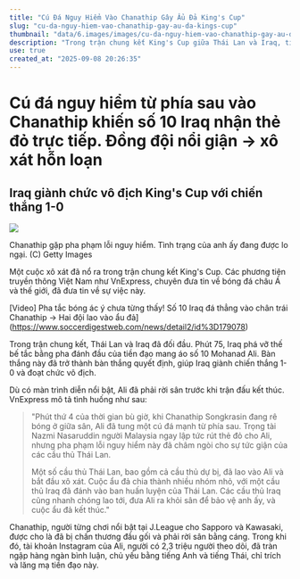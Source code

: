 ```yaml
---
title: "Cú Đá Nguy Hiểm Vào Chanathip Gây Ẩu Đả King's Cup"
slug: "cu-da-nguy-hiem-vao-chanathip-gay-au-da-kings-cup"
thumbnail: "data/6.images/images/cu-da-nguy-hiem-vao-chanathip-gay-au-da-kings-cup.webp"
description: "Trong trận chung kết King's Cup giữa Thái Lan và Iraq, tiền đạo số 10 của Iraq Mohanad Ali đã nhận thẻ đỏ sau cú đá nguy hiểm vào Chanathip, gây ra vụ ẩu đả dữ dội trên sân."
use: true
created_at: "2025-09-08 20:26:35"
---
```


# Cú đá nguy hiểm từ phía sau vào Chanathip khiến số 10 Iraq nhận thẻ đỏ trực tiếp. Đồng đội nổi giận -> xô xát hỗn loạn

## Iraq giành chức vô địch King's Cup với chiến thắng 1-0

![](/images/20250908-00179078-sdigestw-000-6-view.webp)

Chanathip gặp pha phạm lỗi nguy hiểm. Tình trạng của anh ấy đang được lo ngại. (C) Getty Images

Một cuộc xô xát đã nổ ra trong trận chung kết King's Cup. Các phương tiện truyền thông Việt Nam như VnExpress, chuyên đưa tin về bóng đá châu Á và thế giới, đã đưa tin về sự việc này.

[Video] Pha tắc bóng ác ý chưa từng thấy! Số 10 Iraq đá thẳng vào chân trái Chanathip -> Hai đội lao vào ẩu đả](https://www.soccerdigestweb.com/news/detail2/id%3D179078)

Trong trận chung kết, Thái Lan và Iraq đã đối đầu. Phút 75, Iraq phá vỡ thế bế tắc bằng pha đánh đầu của tiền đạo mang áo số 10 Mohanad Ali. Bàn thắng này đã trở thành bàn thắng quyết định, giúp Iraq giành chiến thắng 1-0 và đoạt chức vô địch.

Dù có màn trình diễn nổi bật, Ali đã phải rời sân trước khi trận đấu kết thúc. VnExpress mô tả tình huống như sau:

> "Phút thứ 4 của thời gian bù giờ, khi Chanathip Songkrasin đang rê bóng ở giữa sân, Ali đã tung một cú đá mạnh từ phía sau. Trọng tài Nazmi Nasaruddin người Malaysia ngay lập tức rút thẻ đỏ cho Ali, nhưng pha phạm lỗi nguy hiểm này đã châm ngòi cho sự tức giận của các cầu thủ Thái Lan.
>
> Một số cầu thủ Thái Lan, bao gồm cả cầu thủ dự bị, đã lao vào Ali và bắt đầu xô xát. Cuộc ẩu đả chia thành nhiều nhóm nhỏ, với một cầu thủ Iraq đã đánh vào ban huấn luyện của Thái Lan. Các cầu thủ Iraq cũng nhanh chóng lao tới, đưa Ali ra khỏi sân để bảo vệ anh ấy, và cuộc ẩu đả kết thúc."

Chanathip, người từng chơi nổi bật tại J.League cho Sapporo và Kawasaki, được cho là đã bị chấn thương đầu gối và phải rời sân bằng cáng. Trong khi đó, tài khoản Instagram của Ali, người có 2,3 triệu người theo dõi, đã tràn ngập hàng ngàn bình luận, chủ yếu bằng tiếng Anh và tiếng Thái, chỉ trích và lăng mạ tiền đạo này.